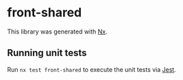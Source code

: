 # front-shared

This library was generated with [Nx](https://nx.dev).

## Running unit tests

Run `nx test front-shared` to execute the unit tests via [Jest](https://jestjs.io).
